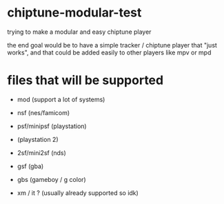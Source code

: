 # chiptune-modular-test
trying to make a modular and easy chiptune player

the end goal would be to have a simple tracker / chiptune player that "just works", and that could be added easily to other players like mpv or mpd


# files that will be supported
- mod (support a lot of systems)
- nsf (nes/famicom)
- psf/minipsf (playstation)
- (playstation 2)
- 2sf/mini2sf (nds)
- gsf (gba)
- gbs (gameboy / g color)

- xm / it ? (usually already supported so idk)
